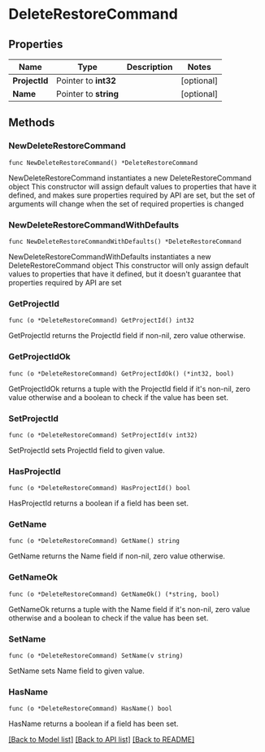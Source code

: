 # DeleteRestoreCommand

## Properties

Name | Type | Description | Notes
------------ | ------------- | ------------- | -------------
**ProjectId** | Pointer to **int32** |  | [optional] 
**Name** | Pointer to **string** |  | [optional] 

## Methods

### NewDeleteRestoreCommand

`func NewDeleteRestoreCommand() *DeleteRestoreCommand`

NewDeleteRestoreCommand instantiates a new DeleteRestoreCommand object
This constructor will assign default values to properties that have it defined,
and makes sure properties required by API are set, but the set of arguments
will change when the set of required properties is changed

### NewDeleteRestoreCommandWithDefaults

`func NewDeleteRestoreCommandWithDefaults() *DeleteRestoreCommand`

NewDeleteRestoreCommandWithDefaults instantiates a new DeleteRestoreCommand object
This constructor will only assign default values to properties that have it defined,
but it doesn't guarantee that properties required by API are set

### GetProjectId

`func (o *DeleteRestoreCommand) GetProjectId() int32`

GetProjectId returns the ProjectId field if non-nil, zero value otherwise.

### GetProjectIdOk

`func (o *DeleteRestoreCommand) GetProjectIdOk() (*int32, bool)`

GetProjectIdOk returns a tuple with the ProjectId field if it's non-nil, zero value otherwise
and a boolean to check if the value has been set.

### SetProjectId

`func (o *DeleteRestoreCommand) SetProjectId(v int32)`

SetProjectId sets ProjectId field to given value.

### HasProjectId

`func (o *DeleteRestoreCommand) HasProjectId() bool`

HasProjectId returns a boolean if a field has been set.

### GetName

`func (o *DeleteRestoreCommand) GetName() string`

GetName returns the Name field if non-nil, zero value otherwise.

### GetNameOk

`func (o *DeleteRestoreCommand) GetNameOk() (*string, bool)`

GetNameOk returns a tuple with the Name field if it's non-nil, zero value otherwise
and a boolean to check if the value has been set.

### SetName

`func (o *DeleteRestoreCommand) SetName(v string)`

SetName sets Name field to given value.

### HasName

`func (o *DeleteRestoreCommand) HasName() bool`

HasName returns a boolean if a field has been set.


[[Back to Model list]](../README.md#documentation-for-models) [[Back to API list]](../README.md#documentation-for-api-endpoints) [[Back to README]](../README.md)


